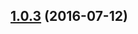 <a name="1.0.3"></a>
## [1.0.3](https://github.com/atlassian/https://github.com/atlassian/lerna-semantic-release.git/compare/1.0.3-semver-tag-for-lerna-semantic-release-get-last-release...v1.0.3) (2016-07-12)



